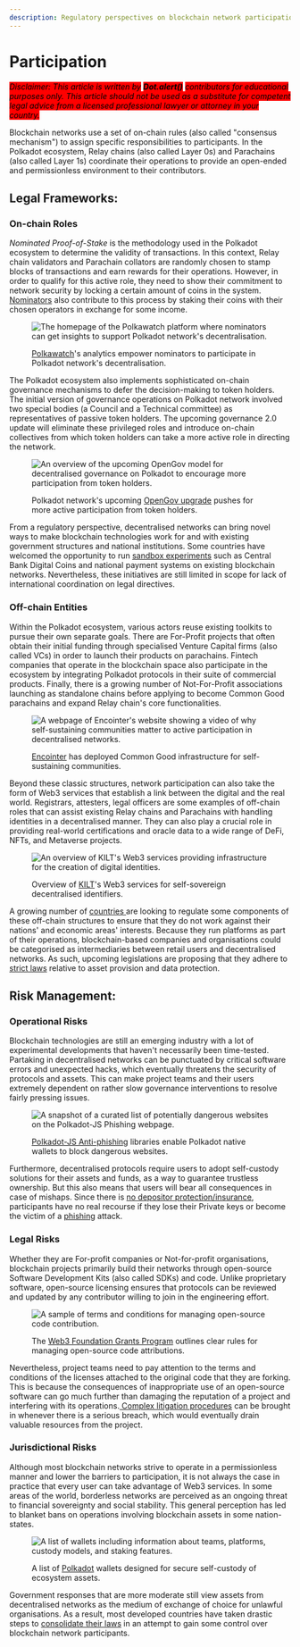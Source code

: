```yaml
---
description: Regulatory perspectives on blockchain network participation.
---
```


# Participation

_<mark style="background-color:red;">Disclaimer: This article is written by</mark> <mark style="background-color:red;"></mark><mark style="background-color:red;">**Dot.alert()**</mark> <mark style="background-color:red;"></mark><mark style="background-color:red;">contributors for educational purposes only. This article should not be used as a substitute for competent legal advice from a licensed professional lawyer or attorney in your country.</mark>_



Blockchain networks use a set of on-chain rules (also called "consensus mechanism") to assign specific responsibilities to participants. In the Polkadot ecosystem, Relay chains (also called Layer 0s) and Parachains (also called Layer 1s) coordinate their operations to provide an open-ended and permissionless environment to their contributors.&#x20;



## Legal Frameworks:&#x20;

### On-chain Roles

_Nominated Proof-of-Stake_ is the methodology used in the Polkadot ecosystem to determine the validity of transactions. In this context, Relay chain validators and Parachain collators are randomly chosen to stamp blocks of transactions and earn rewards for their operations. However, in order to qualify for this active role, they need to show their commitment to network security by locking a certain amount of coins in the system. [Nominators](https://dot-alert.gitbook.io/dot.alert/content/3.operations/staking/nominating) also contribute to this process by staking their coins with their chosen operators in exchange for some income.

<figure><img src="../../../.gitbook/assets/R_NAnalytics.JPG" alt="The homepage of the Polkawatch platform where nominators can get insights to support Polkadot network&#x27;s decentralisation."><figcaption><p><a href="https://polkawatch.app/">Polkawatch</a>'s analytics empower nominators to participate in Polkadot network's decentralisation.</p></figcaption></figure>

The Polkadot ecosystem also implements sophisticated on-chain governance mechanisms to defer the decision-making to token holders. The initial version of governance operations on Polkadot network involved two special bodies (a Council and a Technical committee) as representatives of passive token holders. The upcoming governance 2.0 update will eliminate these privileged roles and introduce on-chain collectives from which token holders can take a more active role in directing the network.&#x20;

<figure><img src="../../../.gitbook/assets/R_NGov2.JPG" alt="An overview of the upcoming OpenGov model for decentralised governance on Polkadot to encourage more participation from token holders."><figcaption><p>Polkadot network's upcoming <a href="https://polkadot.network/blog/gov2-polkadots-next-generation-of-decentralised-governance/">OpenGov upgrade</a> pushes for more active participation from token holders.</p></figcaption></figure>

From a regulatory perspective, decentralised networks can bring novel ways to make blockchain technologies work for and with existing government structures and national institutions. Some countries have welcomed the opportunity to run [sandbox experiments](https://www.atlanticcouncil.org/cbdctracker/) such as Central Bank Digital Coins and national payment systems on existing blockchain networks. Nevertheless, these initiatives are still limited in scope for lack of international coordination on legal directives.



### Off-chain Entities

Within the Polkadot ecosystem, various actors reuse existing toolkits to pursue their own separate goals. There are For-Profit projects that often obtain their initial funding through specialised Venture Capital firms (also called VCs) in order to launch their products on parachains. Fintech companies that operate in the blockchain space also participate in the ecosystem by integrating Polkadot protocols in their suite of commercial products. Finally, there is a growing number of Not-For-Profit associations launching as standalone chains before applying to become Common Good parachains and expand Relay chain's core functionalities.&#x20;

<figure><img src="../../../.gitbook/assets/R_NEncointer.JPG" alt="A webpage of Encointer&#x27;s website showing  a video of why self-sustaining communities matter to active participation in decentralised networks."><figcaption><p><a href="https://encointer.org/">Encointer</a> has deployed Common Good infrastructure for self-sustaining communities.</p></figcaption></figure>

Beyond these classic structures, network participation can also take the form of Web3 services that establish a link between the digital and the real world. Registrars, attesters, legal officers are some examples of off-chain roles that can assist existing Relay chains and Parachains with handling identities in a decentralised manner. They can also play a crucial role in providing real-world certifications and oracle data to a wide range of DeFi, NFTs, and Metaverse projects.&#x20;

<figure><img src="../../../.gitbook/assets/R_NKilt.JPG" alt="An overview of KILT&#x27;s Web3 services providing infrastructure for the creation of digital identities."><figcaption><p>Overview of <a href="https://www.kilt.io/how-it-works/">KILT</a>'s Web3 services for self-sovereign decentralised identifiers.</p></figcaption></figure>

A growing number of [countries ](https://complyadvantage.com/insights/cryptocurrency-regulations-around-world/)are looking to regulate some components of these off-chain structures to ensure that they do not work against their nations' and economic areas' interests. Because they run platforms as part of their operations, blockchain-based companies and organisations could be categorised as intermediaries between retail users and decentralised networks. As such, upcoming legislations are proposing that they adhere to [strict laws](https://www.linkedin.com/pulse/how-commission-set-out-torpedo-web3-without-even-realizing-?trk=organization\_guest\_main-feed-card\_feed-article-content) relative to asset provision and data protection.



## Risk Management:

### Operational Risks

Blockchain technologies are still an emerging industry with a lot of experimental developments that haven't necessarily been time-tested. Partaking in decentralised networks can be punctuated by critical software errors and unexpected hacks, which eventually threatens the security of protocols and assets. This can make project teams and their users extremely dependent on rather slow governance interventions to resolve fairly pressing issues.

<figure><img src="../../../.gitbook/assets/R_NAntiPhishing.JPG" alt="A snapshot of a curated list of potentially dangerous websites on the Polkadot-JS Phishing webpage."><figcaption><p><a href="https://polkadot.js.org/phishing/">Polkadot-JS Anti-phishing</a> libraries enable Polkadot native wallets to block dangerous websites. </p></figcaption></figure>

Furthermore, decentralised protocols require users to adopt self-custody solutions for their assets and funds, as a way to guarantee trustless ownership. But this also means that users will bear all consequences in case of mishaps. Since there is [no depositor protection/insurance](https://koinly.io/blog/crypto-scam-tax/), participants have no real recourse if they lose their Private keys or become the victim of a [phishing](https://www.forbes.com/sites/forbestechcouncil/2022/04/27/four-crypto-and-blockchain-phishing-scams-to-be-aware-of-before-you-get-excited-about-web3/?sh=63be25e025c5) attack.&#x20;



### Legal Risks

Whether they are For-profit companies or Not-for-profit organisations, blockchain projects primarily build their networks through open-source Software Development Kits (also called SDKs) and code. Unlike proprietary software, open-source licensing ensures that protocols can be reviewed and updated by any contributor willing to join in the engineering effort.&#x20;

<figure><img src="../../../.gitbook/assets/R_NW3FGrants.JPG" alt="A sample of terms and conditions for managing open-source code contribution."><figcaption><p>The <a href="https://github.com/w3f/Grants-Program">Web3 Foundation Grants Program</a> outlines clear rules for managing open-source code attributions.</p></figcaption></figure>

Nevertheless, project teams need to pay attention to the terms and conditions of the licenses attached to the original code that they are forking. This is because the consequences of inappropriate use of an open-source software can go much further than damaging the reputation of a project and interfering with its operations.[ Complex litigation procedures](https://brainhub.eu/library/open-source-licenses-to-avoid) can be brought in whenever there is a serious breach, which would eventually drain valuable resources from the project.



### Jurisdictional Risks

Although most blockchain networks strive to operate in a permissionless manner and lower the barriers to participation, it is not always the case in practice that every user can take advantage of Web3 services. In some areas of the world, borderless networks are perceived as an ongoing threat to financial sovereignty and social stability. This general perception has led to blanket bans on operations involving blockchain assets in some nation-states.

<figure><img src="../../../.gitbook/assets/R_NSelfcustody.JPG" alt="A list of wallets including information about teams, platforms, custody models, and staking features."><figcaption><p>A list of <a href="https://support.polkadot.network/support/solutions/articles/65000068702-where-to-store-dot-polkadot-wallet-options">Polkadot</a> wallets designed for secure self-custody of ecosystem assets.</p></figcaption></figure>

Government responses that are more moderate still view assets from decentralised networks as the medium of exchange of choice for unlawful organisations. As a result, most developed countries have taken drastic steps to [consolidate their laws](https://www.europarl.europa.eu/news/en/press-room/20220627IPR33919/crypto-assets-deal-on-new-rules-to-stop-illicit-flows-in-the-eu) in an attempt to gain some control over blockchain network participants.

